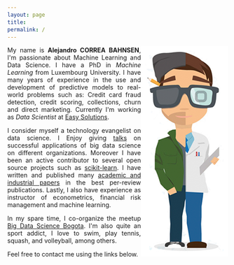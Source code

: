 ```yaml
---
layout: page
title: 
permalink: /
---
```


<div align="justify">
<img style="float: right; border:10px solid white" src="/images/modern-marketing-post.png">
My name is <b>Alejandro CORREA BAHNSEN</b>, I'm passionate about Machine Learning and Data Science. 
I have a PhD in <i>Machine Learning</i> from Luxembourg University. I have many years of experience in the use and development of predictive models to real-world problems such as: Credit card fraud detection, credit scoring, collections, churn and direct marketing. Currently I'm working as <i>Data Scientist</i> at <a href='http://www.easysol.net' target="_blank">Easy Solutions</a>.</div>
<p></p>
<div align="justify">
I consider myself a technology evangelist on data science. I Enjoy giving <a href='/talks'>talks</a> on successful applications of big data science on different organizations. Moreover I have been an active contributor to several open source projects such as <a href='http://scikit-learn.org' target="_blank">scikit-learn</a>.
I have written and published many <a href='/publications'>academic and industrial papers</a> in the best per-review publications. Lastly, I also have experience as instructor of econometrics, financial risk management and machine learning.
</div>
<p></p>
<div align="justify">
In my spare time, I co-organize the meetup <a href='http://www.meetup.com/Big-Data-Science-Bogota' target="_blank">Big Data Science Bogota</a>. I'm also quite an sport addict, I love to swim, play tennis, squash, and volleyball, among others.
</div>
<p></p>
Feel free to contact me using the links below.




